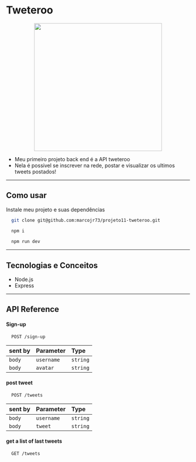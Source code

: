 
# Tweteroo

<p align="center">
   <img width=350 src="https://notion-emojis.s3-us-west-2.amazonaws.com/prod/svg-twitter/1f424.svg"/>
</p>


- Meu primeiro projeto back end é a API tweteroo
- Nela é possivel se inscrever na rede, postar e visualizar os ultimos tweets postados!

***

## Como usar

Instale meu projeto e suas dependências

```bash
  git clone git@github.com:marcojr73/projeto11-tweteroo.git
```

```bash
  npm i
  
  npm run dev
```

***

##	 Tecnologias e Conceitos

- Node.js
- Express

***
    
## API Reference

#### Sign-up

```
  POST /sign-up
```

| sent by |Parameter | Type     |             
| :-------- |:-------- | :------- | 
| `body` |`username` | `string` |
| `body` |`avatar` | `string` |

#### post tweet

```
  POST /tweets
```
| sent by |Parameter | Type     |             
| :-------- |:-------- | :------- | 
| `body` |`username` | `string` |
| `body` |`tweet` | `string` |

#### get a list of last tweets

```
  GET /tweets
```


